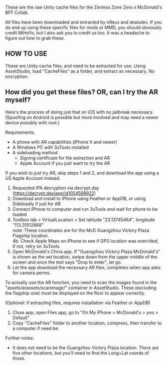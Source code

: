 These are the raw Unity cache files for the Zenless Zone Zero x McDonald's BFF Collab.

All files have been downloaded and extracted by nReus and akaisdev. 
If you do end up using these specific files for mods or MMD, you should obviously credit MiHoYo, but I also ask you to credit us too. It was a headache to figure out how to grab these.


## HOW TO USE

These are Unity cache files, and need to be extracted for use. Using AssetStudio, load "CacheFiles" as a folder, and extract as necessary. No encryption.


## How did you get these files? OR, can I try the AR myself?

Here's the process of doing just that on iOS with no jailbreak necessary. 
(Spoofing on Android is possible but more involved and may need a newer device possibly with root.)

Requirements:
- A phone with AR capabilities (iPhone X and newer)  
- A Windows PC with 3uTools installed  
- A sideloading method  
	- Signing certificate for file extraction and AR  
	- Apple Account if you just want to try the AR  

If you wish to just try AR, skip steps 1 and 2, and download the app using a US Apple Account instead.
1. Requested IPA decryption via decrypt.day (https://decrypt.day/app/id1054598922)
2. Download and install to iPhone using Feather or AppDB, or using Sideloadly if just for AR
3. Connect iPhone to computer and run 3uTools and wait for phone to be loaded
4. Toolbox tab > VirtualLocation > Set latitude "23.13745464", longitude "113.31512868"   
	note: These coordinates are for the McD Guangzhou Victory Plaza Flagship location.  
	4b. Check Apple Maps on iPhone to see if GPS location was overrided, if not, retry on 3uTools.
5. Open McDonald's China app. If "Guangzhou Victory Plaza McDonald's" is shown as the set location, swipe down from the upper middle of the screen and once the text says "Drop to enter", let go.
6. Let the app download the necessary AR files, completes when app asks for camera perms.

To actually use the AR function, you need to scan the images found in the "assets/arassets/scanimage/" container in AssetStudio.
These (excluding the flagship one) must be displayed on the floor to appear correctly.

(Optional: if extracting files, requires installation via Feather or AppDB)  
1. Close app, open Files app, go to "On My iPhone > McDonald's > yoo > Default"  
2. Copy "CacheFiles" folder to another location, compress, then transfer to a computer if need be.  

Further notes:  
- It does not need to be the Guangzhou Victory Plaza location. There are five other locations, but you'll need to find the Long+Lat coords of those.  


